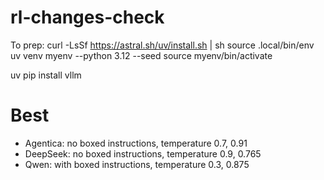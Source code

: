 # rl-changes-check

To prep:
curl -LsSf https://astral.sh/uv/install.sh | sh
source .local/bin/env
uv venv myenv --python 3.12 --seed
source myenv/bin/activate

uv pip install vllm


# Best
- Agentica: no boxed instructions, temperature 0.7, 0.91
- DeepSeek: no boxed instructions, temperature 0.9, 0.765 
- Qwen: with boxed instructions, temperature 0.3, 0.875
